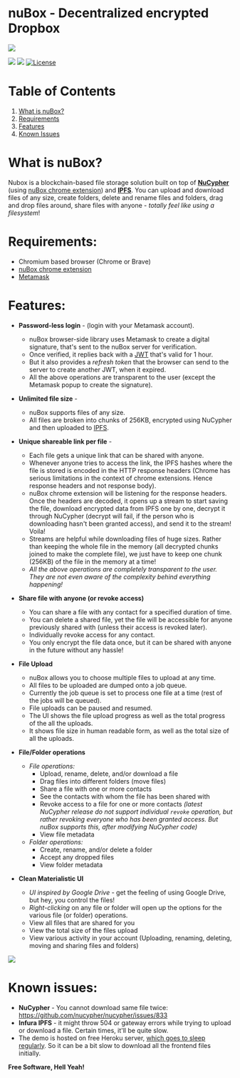 # nuBox - Decentralized encrypted Dropbox
![](http://i67.tinypic.com/34ooa6h_th.png)

![](https://img.shields.io/badge/nodejs-8.10-blue.svg) ![](https://img.shields.io/badge/nuBox-1.0-yellowgreen.svg) [![License](https://img.shields.io/badge/license-MIT-green.svg)](https://opensource.org/licenses/MIT)

# Table of Contents
1. [What is nuBox?](#what-is-nubox)
2. [Requirements](#requirements)
3. [Features](#features)
3. [Known Issues](#known-issues)

# What is nuBox?
Nubox is a blockchain-based file storage solution built on top of **[NuCypher](https://www.nucypher.com/)** (using [nuBox chrome extension](https://github.com/robin-thomas/nubox-ext)) and **[IPFS](https://ipfs.io/)**. You can upload and download files of any size, create folders, delete and rename files and folders, drag and drop files around, share files with anyone - *totally feel like using a filesystem*!

# Requirements:
* Chromium based browser (Chrome or Brave)
* [nuBox chrome extension](https://github.com/robin-thomas/nubox-ext)
* [Metamask](https://metamask.io/)

# Features:
* **Password-less login** - (login with your Metamask account).
    * nuBox browser-side library uses Metamask to create a digital signature, that's sent to the nuBox server for verification.
    * Once verified, it replies back with a [JWT](https://jwt.io/) that's valid for 1 hour.
    * But it also provides a *refresh token* that the browser can send to the server to create another JWT, when it expired.
    * All the above operations are transparent to the user (except the Metamask popup to create the signature).
* **Unlimited file size** -
    * nuBox supports files of any size.
    * All files are broken into chunks of 256KB, encrypted using NuCypher and then uploaded to [IPFS](https://ipfs.io/).
* **Unique shareable link per file** - 
    * Each file gets a unique link that can be shared with anyone.
    * Whenever anyone tries to access the link, the IPFS hashes where the file is stored is encoded in the HTTP response headers (Chrome has serious limitations in the context of chrome extensions. Hence response headers and not response body).
    * nuBox chrome extension will be listening for the response headers. Once the headers are decoded, it opens up a stream to start saving the file, download encrypted data from IPFS one by one, decrypt it through NuCypher (decrypt will fail, if the person who is downloading hasn't been granted access), and send it to the stream! Voila!
    * Streams are helpful while downloading files of huge sizes. Rather than keeping the whole file in the memory (all decrypted chunks joined to make the complete file), we just have to keep one chunk (256KB) of the file in the memory at a time!
    * *All the above operations are completely transparent to the user. They are not even aware of the complexity behind everything happening!*
* **Share file with anyone (or revoke access)**
    * You can share a file with any contact for a specified duration of time.
    * You can delete a shared file, yet the file will be accessible for anyone previously shared with (unless their access is revoked later).
    * Individually revoke access for any contact.
    * You only encrypt the file data once, but it can be shared with anyone in the future without any hassle!
* **File Upload**
    * nuBox allows you to choose multiple files to upload at any time.
    * All files to be uploaded are dumped onto a job queue.
    * Currently the job queue is set to process one file at a time (rest of the jobs will be queued).
    * File uploads can be paused and resumed.
    * The UI shows the file upload progress as well as the total progress of the all the uploads.
    * It shows file size in human readable form, as well as the total size of all the uploads.

* **File/Folder operations**
    * *File operations:*
        * Upload, rename, delete, and/or download a file
        * Drag files into different folders (move files)
        * Share a file with one or more contacts
        * See the contacts with whom the file has been shared with
        * Revoke access to a file for one or more contacts *(latest NuCypher release do not support individual `revoke` operation, but rather revoking everyone who has been granted access. But nuBox supports this, after modifying NuCypher code)*
        * View file metadata
    * *Folder operations:*
        * Create, rename, and/or delete a folder
        * Accept any dropped files
        * View folder metadata

* **Clean Materialistic UI**
    * *UI inspired by Google Drive* - get the feeling of using Google Drive, but hey, you control the files!
    * *Right-clicking* on any file or folder will open up the options for the various file (or folder) operations.
    * View all files that are shared for you
    * View the total size of the files upload
    * View various activity in your account (Uploading, renaming, deleting, moving and sharing files and folders)

![](https://user-images.githubusercontent.com/2564234/49080419-dda35680-f243-11e8-90d7-6f649d80e03d.png)

# Known issues:
* **NuCypher** - You cannot download same file twice: https://github.com/nucypher/nucypher/issues/833
* **Infura IPFS** - it might throw 504 or gateway errors while trying to upload or download a file. Certain times, it'll be quite slow.
* The demo is hosted on free Heroku server, [which goes to sleep regularly](https://blog.heroku.com/app_sleeping_on_heroku). So it can be a bit slow to download all the frontend files initially.


**Free Software, Hell Yeah!**
